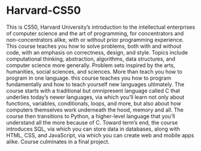 # Harvard-CS50
This is CS50, Harvard University’s introduction to the intellectual enterprises of computer science and the art of programming, for concentrators and non-concentrators alike, with or without prior programming experience.
This course teaches you how to solve problems, both with and without code, with an emphasis on correctness, design, and style.
Topics include computational thinking, abstraction, algorithms, data structures, and computer science more generally.
Problem sets inspired by the arts, humanities, social sciences, and sciences. More than teach you how to program in one language.
this course teaches you how to program fundamentally and how to teach yourself new languages ultimately. 
The course starts with a traditional but omnipresent language called C that underlies today’s newer languages,
via which you’ll learn not only about functions, variables, conditionals, loops, and more, but also about how computers themselves work underneath the hood, memory and all.
The course then transitions to Python, a higher-level language that you’ll understand all the more because of C.
Toward term’s end, the course introduces SQL, via which you can store data in databases, along with HTML, CSS, and JavaScript,
via which you can create web and mobile apps alike. Course culminates in a final project.
